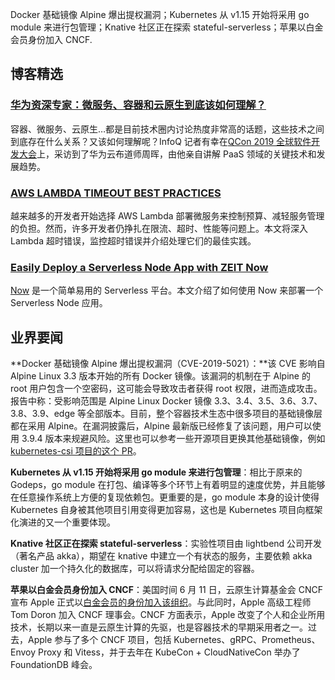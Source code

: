 Docker 基础镜像 Alpine 爆出提权漏洞；Kubernetes 从 v1.15 开始将采用 go module 来进行包管理；Knative 社区正在探索 stateful-serverless；苹果以白金会员身份加入 CNCF.

## 博客精选

### [华为资深专家：微服务、容器和云原生到底该如何理解？](https://www.infoq.cn/article/1xF3RwUvq9zmfN*im9Wu)

容器、微服务、云原生…都是目前技术圈内讨论热度非常高的话题，这些技术之间到底存在什么关系？又该如何理解呢？InfoQ 记者有幸在[QCon 2019 全球软件开发大会](https://2019.qconbeijing.com/)上，采访到了华为云布道师周晖，由他亲自讲解 PaaS 领域的关键技术和发展趋势。

### [AWS LAMBDA TIMEOUT BEST PRACTICES](https://lumigo.io/blog/aws-lambda-timeout-best-practices/)

越来越多的开发者开始选择 AWS Lambda 部署微服务来控制预算、减轻服务管理的负担。然而，许多开发者仍挣扎在限流、超时、性能等问题上。本文将深入 Lambda 超时错误，监控超时错误并介绍处理它们的最佳实践。

### [Easily Deploy a Serverless Node App with ZEIT Now](https://scotch.io/tutorials/easily-deploy-a-serverless-node-app-with-zeit-now)

[Now](https://zeit.co/now) 是一个简单易用的 Serverless 平台。本文介绍了如何使用 Now 来部署一个 Serverless Node 应用。

## 业界要闻

**Docker 基础镜像 Alpine 爆出提权漏洞（CVE-2019-5021）：**该 CVE 影响自 Alpine Linux 3.3 版本开始的所有 Docker 镜像。该漏洞的机制在于 Alpine 的 root 用户包含一个空密码，这可能会导致攻击者获得 root 权限，进而造成攻击。报告中称：受影响范围是 Alpine Linux Docker 镜像 3.3、3.4、3.5、3.6、3.7、3.8、3.9、edge 等全部版本。目前，整个容器技术生态中很多项目的基础镜像层都在采用 Alpine。在漏洞披露后，Alpine 最新版已经修复了该问题，用户可以使用 3.9.4 版本来规避风险。这里也可以参考一些开源项目更换其他基础镜像，例如 [kubernetes-csi 项目的这个 PR](https://github.com/kubernetes-csi/external-provisioner/commit/4600a358dacdfbb1453c8c5a3fc9d791cf51f6a4#diff-3254677a7917c6c01f55212f86c57fbf)。

**Kubernetes 从 v1.15 开始将采用 go module 来进行包管理**：相比于原来的 Godeps，go module 在打包、编译等多个环节上有着明显的速度优势，并且能够在任意操作系统上方便的复现依赖包。更重要的是，go module 本身的设计使得 Kubernetes 自身被其他项目引用变得更加容易，这也是 Kubernetes 项目向框架化演进的又一个重要体现。

**Knative 社区正在探索 stateful-serverless**：实验性项目由 lightbend 公司开发（著名产品 akka），期望在 knative 中建立一个有状态的服务，主要依赖 akka cluster 加一个持久化的数据库，可以将请求分配给固定的容器。

**苹果以白金会员身份加入 CNCF**：美国时间 6 月 11 日，云原生计算基金会 CNCF 宣布 Apple 正式以[白金会员的身份加入该组织](https://www.infoq.cn/article/XSoKKmybyWL0cu_Cqzvx)。与此同时，Apple 高级工程师 Tom Doron 加入 CNCF 理事会。CNCF 方面表示，Apple 改变了个人和企业所用技术，长期以来一直是云原生计算的先驱，也是容器技术的早期采用者之一。过去，Apple 参与了多个 CNCF 项目，包括 Kubernetes、gRPC、Prometheus、Envoy Proxy 和 Vitess，并于去年在 KubeCon + CloudNativeCon 举办了 FoundationDB 峰会。